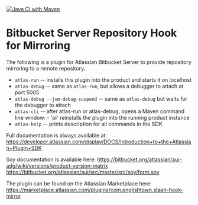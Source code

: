 [![Java CI with Maven](https://github.com/Carnage78/stash-hook-mirror/actions/workflows/maven.yml/badge.svg?branch=master)](https://github.com/Carnage78/stash-hook-mirror/actions/workflows/maven.yml)

# Bitbucket Server Repository Hook for Mirroring

The following is a plugin for Atlassian Bitbucket Server to provide repository mirroring to a remote repository.


* `atlas-run`   -- installs this plugin into the product and starts it on localhost
* `atlas-debug` -- same as `atlas-run`, but allows a debugger to attach at port 5005
* `atlas-debug --jvm-debug-suspend` -- same as `atlas-debug` but waits for the debugger to attach
* `atlas-cli`   -- after atlas-run or atlas-debug, opens a Maven command line window:
                 - 'pi' reinstalls the plugin into the running product instance
* `atlas-help`  -- prints description for all commands in the SDK


Full documentation is always available at:
https://developer.atlassian.com/display/DOCS/Introduction+to+the+Atlassian+Plugin+SDK


Soy documentation is available here:
https://bitbucket.org/atlassian/aui-adg/wiki/versions/product-version-matrix
https://bitbucket.org/atlassian/aui/src/master/src/soy/form.soy


The plugin can be found on the Atlassian Marketplace here:
https://marketplace.atlassian.com/plugins/com.englishtown.stash-hook-mirror

